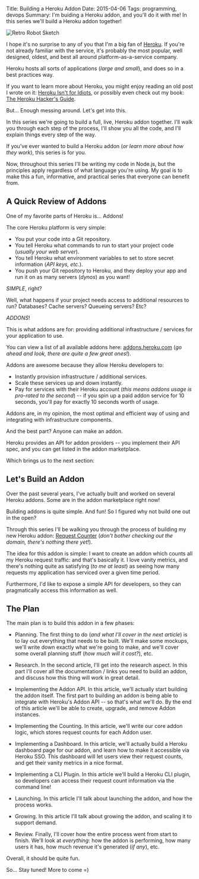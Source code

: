Title: Building a Heroku Addon
Date: 2015-04-06
Tags: programming, devops
Summary:
    I'm buiding a Heroku addon, and you'll do it with me!  In this series we'll
    build a Heroku addon together!


![Retro Robot Sketch][]


I hope it's no surprise to any of you that I'm a big fan of [Heroku][].  If
you're not already familiar with the service, it's probably the most popular,
well designed, oldest, and best all around platform-as-a-service company.

Heroku hosts all sorts of applications (*large and small*), and does so in a
best practices way.

If you want to learn more about Heroku, you might enjoy reading an old post I
wrote on it: [Heroku Isn't for Idiots][], or possibly even check out my book:
[The Heroku Hacker's Guide][].

But...  Enough messing around.  Let's get into this.

In this series we're going to build a full, live, Heroku addon together.  I'll
walk you through each step of the process, I'll show you all the code, and I'll
explain things every step of the way.

If you've ever wanted to build a Heroku addon (*or learn more about how they
work*), this series is for you.

Now, throughout this series I'll be writing my code in Node.js, but the
principles apply regardless of what language you're using.  My goal is to make
this a fun, informative, and practical series that everyone can benefit from.


## A Quick Review of Addons

One of my favorite parts of Heroku is...  Addons!

The core Heroku platform is very simple:

- You put your code into a Git repository.
- You tell Heroku what commands to run to start your project code (*usually your
  web server*).
- You tell Heroku what environment variables to set to store secret information
  (*API keys, etc.*).
- You push your Git repository to Heroku, and they deploy your app and run it on
  as many servers (*dynos*) as you want!

*SIMPLE*, right?

Well, what happens if your project needs access to additional resources to run?
Databases?  Cache servers?  Queueing servers?  Etc?

*ADDONS*!

This is what addons are for: providing additional infrastructure / services for
your application to use.

You can view a list of all available addons here: [addons.heroku.com][]
(*go ahead and look, there are quite a few great ones!*).

Addons are awesome because they allow Heroku developers to:

- Instantly provision infrastructure / additional services.
- Scale these services up and down instantly.
- Pay for services with their Heroku account (*this means addons usage is
  pro-rated to the second*) -- if you spin up a paid addon service for 10
  seconds, you'll pay for exactly 10 seconds worth of usage.

Addons are, in my opinion, the most optimal and efficient way of using and
integrating with infrastructure components.

And the best part?  Anyone can make an addon.

Heroku provides an API for addon providers -- you implement their API spec, and
you can get listed in the addon marketplace.

Which brings us to the next section:


## Let's Build an Addon

Over the past several years, I've actually built and worked on several Heroku
addons.  Some are in the addon marketplace right now!

Building addons is quite simple.  And fun!  So I figured why not build one out
in the open?

Through this series I'll be walking you through the process of building my new
Heroku addon: [Request Counter][] (*don't bother checking out the domain,
there's nothing there yet!*).

The idea for this addon is simple: I want to create an addon which counts all my
Heroku request traffic: and that's basically it.  I love vanity metrics, and
there's nothing quite as satisfying (*to me at least*) as seeing how many
requests my application has serviced over a given time period.

Furthermore, I'd like to expose a simple API for developers, so they can
pragmatically access this information as well.


## The Plan

The main plan is to build this addon in a few phases:

- Planning.  The first thing to do (*and what I'll cover in the next article*)
  is to lay out everything that needs to be built.  We'll make some mockups,
  we'll write down exactly what we're going to make, and we'll cover some
  overall planning stuff (*how much will it cost?*), etc.

- Research.  In the second article, I'll get into the research aspect.  In this
  part I'll cover all the documentation / links you need to build an addon, and
  discuss how this thing will work in great detail.

- Implementing the Addon API.  In this article, we'll actually start building
  the addon itself.  The first part to building an addon is being able to
  integrate with Heroku's Addon API -- so that's what we'll do.  By the end of
  this article we'll be able to create, upgrade, and remove Addon instances.

- Implementing the Counting.  In this article, we'll write our core addon logic,
  which stores request counts for each Addon user.

- Implementing a Dashboard.  In this article, we'll actually build a Heroku
  dashboard page for our addon, and learn how to make it accessible via Heroku
  SSO.  This dashboard will let users view their request counts, and get their
  vanity metrics in a nice format.

- Implementing a CLI Plugin.  In this article we'll build a Heroku CLI plugin,
  so developers can access their request count information via the command line!

- Launching.  In this article I'll talk about launching the addon, and how the
  process works.

- Growing.  In this article I'll talk about growing the addon, and scaling it to
  support demand.

- Review.  Finally, I'll cover how the entire process went from start to finish.
  We'll look at *everything*: how the addon is performing, how many users it
  has, how much revenue it's generated (*if any*), etc.

Overall, it should be quite fun.

So...  Stay tuned!  More to come =)


  [Retro Robot Sketch]: {filename}/images/2015/retro-robot-sketch.jpg "Retro Robot Sketch"
  [Heroku]: https://www.heroku.com/ "Heroku"
  [Heroku Isn't for Idiots]: http://www.rdegges.com/heroku-isnt-for-idiots/ "Heroku Isn't for Idiots"
  [The Heroku Hacker's Guide]: http://www.theherokuhackersguide.com/ "The Heroku Hacker's Guide"
  [addons.heroku.com]: https://addons.heroku.com/ "Heroku Addon Marketplace"
  [Request Counter]: http://www.requestcounter.com "Heroku Request Counter"
